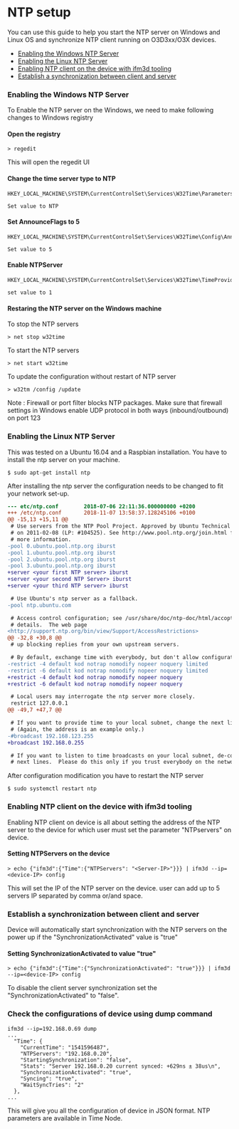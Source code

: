 NTP setup
=========

You can use this guide to help you start the NTP server on Windows and Linux OS and synchronize NTP client running on O3D3xx/O3X devices.

- [Enabling the Windows NTP Server](#Enabling-the-Windows-NTP-Server)
- [Enabling the Linux NTP Server](#Enabling-the-Linux-NTP-Server)
- [Enabling NTP client on the device with ifm3d tooling](#Enabling-NTP-client-on-the-device-with-ifm3d-tooling)
- [Establish a synchronization between client and server](#Establish-a-synchronization-between-client-and-server)

### Enabling the Windows NTP Server
To Enable the NTP server on the Windows, we need to make following changes to Windows
registry

#### Open the registry

```
> regedit
```
This will open the regedit UI

#### Change the time **server** type to NTP

```
HKEY_LOCAL_MACHINE\SYSTEM\CurrentControlSet\Services\W32Time\Parameters\Type

Set value to NTP
```

#### Set **AnnounceFlags** to 5

```
HKEY_LOCAL_MACHINE\SYSTEM\CurrentControlSet\Services\W32Time\Config\AnnounceFlags

Set value to 5
```
#### Enable NTPServer

```
HKEY_LOCAL_MACHINE\SYSTEM\CurrentControlSet\Services\W32Time\TimeProviders\NtpServer\Enabled

set value to 1
```
#### Restaring the NTP server on the Windows machine

To stop the NTP servers
```
> net stop w32time
```
To start the NTP servers
```
> net start w32time
```
To update the configuration without restart of NTP server 
```
> w32tm /config /update
```

Note : Firewall or port filter blocks NTP packages. Make sure that firewall settings in Windows 
enable UDP protocol in both ways (inbound/outbound) on port 123

### Enabling the Linux NTP Server

This was tested on a Ubuntu 16.04 and a Raspbian installation. You have to
install the ntp server on your machine.

```
$ sudo apt-get install ntp
```

After installing the ntp server the configuration needs to be changed to fit
your network set-up.

```patch
--- etc/ntp.conf        2018-07-06 22:11:36.000000000 +0200
+++ /etc/ntp.conf       2018-11-07 13:58:37.128245106 +0100
@@ -15,13 +15,11 @@
 # Use servers from the NTP Pool Project. Approved by Ubuntu Technical Board
 # on 2011-02-08 (LP: #104525). See http://www.pool.ntp.org/join.html for
 # more information.
-pool 0.ubuntu.pool.ntp.org iburst
-pool 1.ubuntu.pool.ntp.org iburst
-pool 2.ubuntu.pool.ntp.org iburst
-pool 3.ubuntu.pool.ntp.org iburst
+server <your first NTP server> iburst
+server <your second NTP Server> iburst
+server <your third NTP server> iburst

 # Use Ubuntu's ntp server as a fallback.
-pool ntp.ubuntu.com

 # Access control configuration; see /usr/share/doc/ntp-doc/html/accopt.html for
 # details.  The web page
<http://support.ntp.org/bin/view/Support/AccessRestrictions>
@@ -32,8 +30,8 @@
 # up blocking replies from your own upstream servers.

 # By default, exchange time with everybody, but don't allow configuration.
-restrict -4 default kod notrap nomodify nopeer noquery limited
-restrict -6 default kod notrap nomodify nopeer noquery limited
+restrict -4 default kod notrap nomodify nopeer noquery
+restrict -6 default kod notrap nomodify nopeer noquery

 # Local users may interrogate the ntp server more closely.
 restrict 127.0.0.1
@@ -49,7 +47,7 @@

 # If you want to provide time to your local subnet, change the next line.
 # (Again, the address is an example only.)
-#broadcast 192.168.123.255
+broadcast 192.168.0.255

 # If you want to listen to time broadcasts on your local subnet, de-comment the
 # next lines.  Please do this only if you trust everybody on the network!
```

After configuration modification you have to restart the NTP server

```
$ sudo systemctl restart ntp
```

### Enabling NTP client on the device with ifm3d tooling

Enabling NTP client on device is all about setting the address of the NTP server
to the device for which user must set the parameter "NTPservers" on device.

#### Setting **NTPServers** on the device

```
> echo {"ifm3d":{"Time":{"NTPServers": "<Server-IP>"}}} | ifm3d --ip=<device-IP> config
```
This will set the IP of the NTP server on the device. user can add up to 5 servers IP
separated by comma or/and space.

### Establish a synchronization between client and server

Device will automatically start synchronization with the NTP servers on the power up if
the "SynchronizationActivated" value is "true"

#### Setting **SynchronizationActivated** to value "true"

```
> echo {"ifm3d":{"Time":{"SynchronizationActivated": "true"}}} | ifm3d --ip=<device-IP> config
```
To disable the client server synchronization set the "SynchronizationActivated" to "false".

### Check the configurations of device using dump command
```
ifm3d --ip=192.168.0.69 dump
...
  "Time": {
    "CurrentTime": "1541596487",
    "NTPServers": "192.168.0.20",
    "StartingSynchronization": "false",
    "Stats": "Server 192.168.0.20 current synced: +629ns ± 38us\n",
    "SynchronizationActivated": "true",
    "Syncing": "true",
    "WaitSyncTries": "2"
  },
...
```
This will give you all the configuration of device in JSON format. NTP parameters
are available in Time Node.
